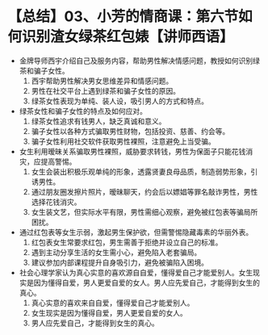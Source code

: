 # 【总结】03、小芳的情商课：第六节如何识别渣女绿茶红包婊【讲师西语】

-   金牌导师西宇介绍自己及服务内容，帮助男性解决情感问题，教授如何识别绿茶和骗子女性。
    1.  西宇帮助男性解决男女思维差异和情感问题。
    2.  男性在社交平台上遇到绿茶和骗子女性的原因。
    3.  绿茶女性表现为单纯、装人设，吸引男人的方式和特点。
-   绿茶女性和骗子女性的特点及如何应对。
    1.  绿茶女性追求有钱男人，缺乏真诚和意义。
    2.  骗子女性以各种方式骗取男性财物，包括投资、慈善、约会等。
    3.  骗子女性利用社交软件获取男性裸照，注意避免上当受骗。
-   女生利用暧昧关系骗取男性裸照，威胁要求转钱，男性为保面子只能花钱消灾，应提高警惕。
    1.  女生会装出积极乐观单纯的形象，透露贤妻良母品质，制造弱势形象，引诱男性。
    2.  通过朋友圈发擦片照片，暧昧聊天，约会后以嫖娼等罪名敲诈男性，男性选择花钱消灾。
    3.  女生装文艺，但实际水平有限，男性需细心观察，避免被红包表等骗局所困扰。
-   通过红包表等女生示弱，激起男生保护欲，但需警惕隐藏毒素的华丽外表。
    1.  红包表女生常要求红包，男生需善于拒绝并设立自己的标准。
    2.  遇到主动分享生活的女生需小心，避免陷入老套骗局。
    3.  建议参加内部课程提升自身吸引力，避免被骗陷入困境。
-   社会心理学家认为真心实意的喜欢源自自爱，懂得爱自己才能爱别人。女生现实是因为懂得自爱，男人更爱自爱的女人。男人应先爱自己，才能得到女生的真心。
    1.  真心实意的喜欢来自自爱，懂得爱自己才能爱别人。
    2.  女生现实是因为懂得自爱，男人更爱自爱的女人。
    3.  男人应先爱自己，才能得到女生的真心。